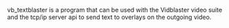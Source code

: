 vb_textblaster is a program that can be used with the Vidblaster video suite and 
the tcp/ip server api to send text to overlays on the outgoing video.